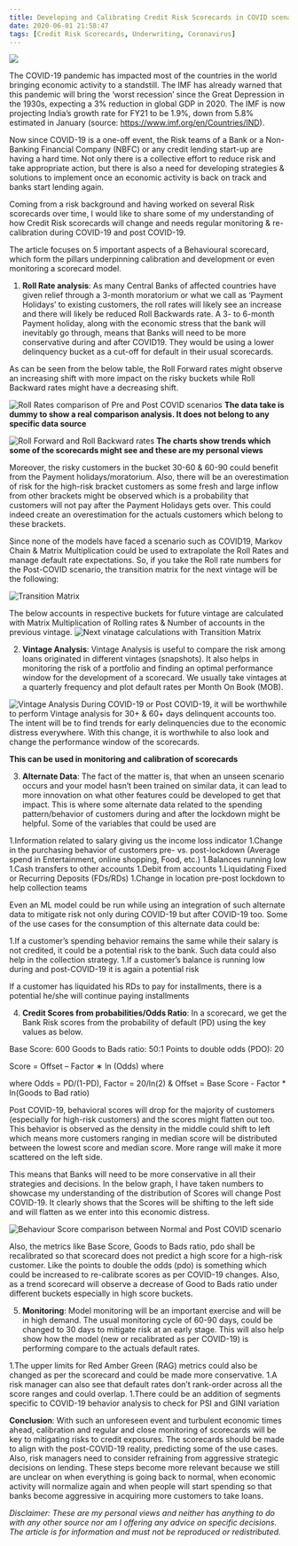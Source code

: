 ```yaml
---
title: Developing and Calibrating Credit Risk Scorecards in COVID scenario
date: 2020-06-01 21:58:47
tags: [Credit Risk Scorecards, Underwriting, Coronavirus]
---
```


![](/images/scorecards/img7.png)

The COVID-19 pandemic has impacted most of the countries in the world bringing economic activity to a standstill. The IMF has already warned that this pandemic will bring the ‘worst recession’ since the Great Depression in the 1930s, expecting a 3% reduction in global GDP in 2020. The IMF is now projecting India’s growth rate for FY21 to be 1.9%, down from 5.8% estimated in January (source: https://www.imf.org/en/Countries/IND).

Now since COVID-19 is a one-off event, the Risk teams of a Bank or a Non-Banking Financial Company (NBFC) or any credit lending start-up are having a hard time. Not only there is a collective effort to reduce risk and take appropriate action, but there is also a need for developing strategies & solutions to implement once an economic activity is back on track and banks start lending again.

Coming from a risk background and having worked on several Risk scorecards over time, I would like to share some of my understanding of how Credit Risk scorecards will change and needs regular monitoring & re-calibration during COVID-19 and post COVID-19.

The article focuses on 5 important aspects of a Behavioural scorecard, which form the pillars underpinning calibration and development or even monitoring a scorecard model.

1. **Roll Rate analysis**: As many Central Banks of affected countries have given relief through a 3-month moratorium or what we call as ‘Payment Holidays’ to existing customers, the roll rates will likely see an increase and there will likely be reduced Roll Backwards rate. A 3- to 6-month Payment holiday, along with the economic stress that the bank will inevitably go through, means that Banks will need to be more conservative during and after COVID19. They would be using a lower delinquency bucket as a cut-off for default in their usual scorecards.

As can be seen from the below table, the Roll Forward rates might observe an increasing shift with more impact on the risky buckets while Roll Backward rates might have a decreasing shift.

![Roll Rates comparison of Pre and Post COVID scenarios](/images/scorecards/img1.png)
**The data take is dummy to show a real comparison analysis. It does not belong to any specific data source**

![Roll Forward and Roll Backward rates](/images/scorecards/img2.png)
**The charts show trends which some of the scorecards might see and these are my personal views**

Moreover, the risky customers in the bucket 30-60 & 60-90 could benefit from the Payment holidays/moratorium. Also, there will be an overestimation of risk for the high-risk bracket customers as some fresh and large inflow from other brackets might be observed which is a probability that customers will not pay after the Payment Holidays gets over. This could indeed create an overestimation for the actuals customers which belong to these brackets.

Since none of the models have faced a scenario such as COVID19, Markov Chain & Matrix Multiplication could be used to extrapolate the Roll Rates and manage default rate expectations. So, if you take the Roll rate numbers for the Post-COVID scenario, the transition matrix for the next vintage will be the following:

![Transition Matrix](/images/scorecards/img3.png)

The below accounts in respective buckets for future vintage are calculated with Matrix Multiplication of Rolling rates & Number of accounts in the previous vintage.
![Next vinatage calculations with Transition Matrix](/images/scorecards/img4.png)

2. **Vintage Analysis**: Vintage Analysis is useful to compare the risk among loans originated in different vintages (snapshots). It also helps in monitoring the risk of a portfolio and finding an optimal performance window for the development of a scorecard. We usually take vintages at a quarterly frequency and plot default rates per Month On Book (MOB).

![Vintage Analysis](/images/scorecards/img5.png)
During COVID-19 or Post COVID-19, it will be worthwhile to perform Vintage analysis for 30+ & 60+ days delinquent accounts too. The intent will be to find trends for early delinquencies due to the economic distress everywhere. With this change, it is worthwhile to also look and change the performance window of the scorecards.

**This can be used in monitoring and calibration of scorecards**

3. **Alternate Data**: The fact of the matter is, that when an unseen scenario occurs and your model hasn’t been trained on similar data, it can lead to more innovation on what other features could be developed to get that impact. This is where some alternate data related to the spending pattern/behavior of customers during and after the lockdown might be helpful. Some of the variables that could be used are

1.Information related to salary giving us the income loss indicator
1.Change in the purchasing behavior of customers pre- vs. post-lockdown (Average spend in Entertainment, online shopping, Food, etc.)
1.Balances running low
1.Cash transfers to other accounts
1.Debit from accounts
1.Liquidating Fixed or Recurring Deposits (FDs/RDs)
1.Change in location pre-post lockdown to help collection teams

Even an ML model could be run while using an integration of such alternate data to mitigate risk not only during COVID-19 but after COVID-19 too. Some of the use cases for the consumption of this alternate data could be:

1.If a customer’s spending behavior remains the same while their salary is not credited, it could be a potential risk to the bank. Such data could also help in the collection strategy.
1.If a customer’s balance is running low during and post-COVID-19 it is again a potential risk

If a customer has liquidated his RDs to pay for installments, there is a potential he/she will continue paying installments

4. **Credit Scores from probabilities/Odds Ratio**: In a scorecard, we get the Bank Risk scores from the probability of default (PD) using the key values as below.

Base Score: 600 Goods to Bads ratio: 50:1 Points to double odds (PDO): 20

Score = Offset – Factor ∗ ln (Odds) where

where Odds = PD/(1-PD), Factor = 20/ln(2) & Offset = Base Score - Factor * ln(Goods to Bad ratio)

Post COVID-19, behavioral scores will drop for the majority of customers (especially for high-risk customers) and the scores might flatten out too. This behavior is observed as the density in the middle could shift to left which means more customers ranging in median score will be distributed between the lowest score and median score. More range will make it more scattered on the left side.

This means that Banks will need to be more conservative in all their strategies and decisions. In the below graph, I have taken numbers to showcase my understanding of the distribution of Scores will change Post COVID-19. It clearly shows that the Scores will be shifting to the left side and will flatten as we enter into this economic distress.

![Behaviour Score comparison between Normal and Post COVID scenario](/images/scorecards/img6.png)

Also, the metrics like Base Score, Goods to Bads ratio, pdo shall be recalibrated so that scorecard does not predict a high score for a high-risk customer. Like the points to double the odds (pdo) is something which could be increased to re-calibrate scores as per COVID-19 changes. Also, as a trend scorecard will observe a decrease of Good to Bads ratio under different buckets especially in high score buckets.

5. **Monitoring**: Model monitoring will be an important exercise and will be in high demand. The usual monitoring cycle of 60-90 days, could be changed to 30 days to mitigate risk at an early stage. This will also help show how the model (new or recalibrated as per COVID-19) is performing compare to the actuals default rates.

1.The upper limits for Red Amber Green (RAG) metrics could also be changed as per the scorecard and could be made more conservative.
1.A risk manager can also see that default rates don’t rank-order across all the score ranges and could overlap.
1.There could be an addition of segments specific to COVID-19 behavior analysis to check for PSI and GINI variation

**Conclusion**: With such an unforeseen event and turbulent economic times ahead, calibration and regular and close monitoring of scorecards will be key to mitigating risks to credit exposures. The scorecards should be made to align with the post-COVID-19 reality, predicting some of the use cases. Also, risk managers need to consider refraining from aggressive strategic decisions on lending. These steps become more relevant because we still are unclear on when everything is going back to normal, when economic activity will normalize again and when people will start spending so that banks become aggressive in acquiring more customers to take loans.

*Disclaimer: These are my personal views and neither has anything to do with any other source nor am I offering any advice on specific decisions. The article is for information and must not be reproduced or redistributed.* 
